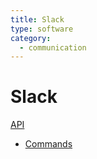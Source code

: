 ```yaml
---
title: Slack
type: software
category:
  - communication
---
```

# Slack

[API](https://api.slack.com/docs)

- [Commands](https://api.slack.com/automation/cli/commands)